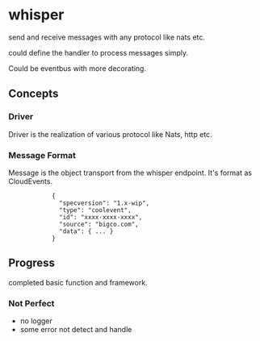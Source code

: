 # whisper
send and receive messages with any protocol like nats etc.

could define the handler to process messages simply.

Could be eventbus with more decorating.

## Concepts
### Driver
Driver is the realization of various protocol like Nats, http etc.

### Message Format
Message is the object transport from the whisper endpoint. It's format as CloudEvents.
                
                {
                  "specversion": "1.x-wip",
                  "type": "coolevent",
                  "id": "xxxx-xxxx-xxxx",
                  "source": "bigco.com",
                  "data": { ... }
                }

## Progress
completed basic function and framework.

### Not Perfect
* no logger
* some error not detect and handle
